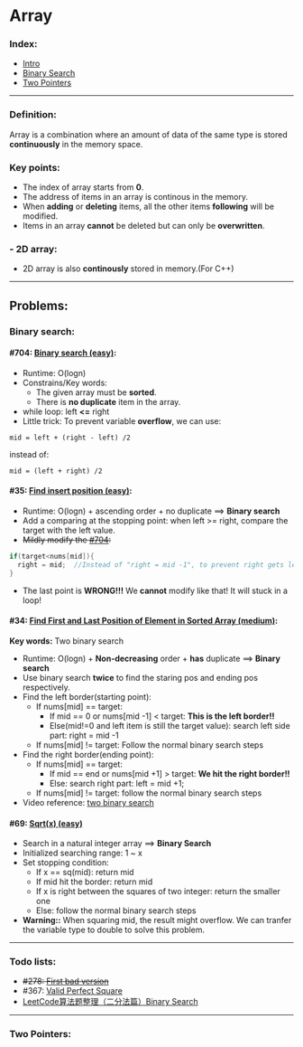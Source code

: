 # Array
### Index:
- [Intro](https://github.com/SeanXiaoby/Leetcode_Notebook_Sean/edit/main/Array/README.md#definition)
- [Binary Search](https://github.com/SeanXiaoby/Leetcode_Notebook_Sean/edit/main/Array/README.md#binary-search)
- [Two Pointers](https://github.com/SeanXiaoby/Leetcode_Notebook_Sean/edit/main/Array/README.md#two-pointers)

----

### Definition:
Array is a combination where an amount of data of the same type is stored **continuously** in the memory space.

### Key points:
- The index of array starts from **0**.
- The address of items in an array is continous in the memory.
- When **adding** or **deleting** items, all the other items **following** will be modified.
- Items in an array **cannot** be deleted but can only be **overwritten**.


### - 2D array:
- 2D array is also **continously** stored in memory.(For C++)

---

## Problems:

### Binary search:
#### #704: [Binary search (easy)](https://leetcode.com/problems/binary-search/):
- Runtime: O(logn)
- Constrains/Key words: 
  - The given array must be **sorted**.
  - There is **no duplicate** item in the array.
- while loop: left **<=** right
- Little trick: To prevent variable **overflow**, we can use:
```
mid = left + (right - left) /2
```
instead of: 
```
mid = (left + right) /2
```

#### #35: [Find insert position (easy)](https://leetcode.com/problems/search-insert-position/):
- Runtime: O(logn) + ascending order + no duplicate ==> **Binary search**
- Add a comparing at the stopping point: when left >= right, compare the target with the left value.
- ~~Mildly modify the [#704](https://leetcode.com/problems/binary-search/):~~
```cpp
if(target<nums[mid]){
  right = mid;  //Instead of "right = mid -1", to prevent right gets less than left
}
```
- The last point is **WRONG!!!** We **cannot** modify like that! It will stuck in a loop!

#### #34: [Find First and Last Position of Element in Sorted Array (medium)](https://leetcode.com/problems/find-first-and-last-position-of-element-in-sorted-array/submissions/):
**Key words:** Two binary search
- Runtime: O(logn) + **Non-decreasing** order + **has** duplicate ==> **Binary search**
- Use binary search **twice** to find the staring pos and ending pos respectively.
- Find the left border(starting point):
  - If nums[mid] == target:
    - If mid == 0 or nums[mid -1] < target: **This is the left border!!**
    - Else(mid!=0 and left item is still the target value): search left side part: right = mid -1
  - If nums[mid] != target: Follow the normal binary search steps
- Find the right border(ending point):
  - If nums[mid] == target:
    - If mid == end or nums[mid +1] > target: **We hit the right border!!**
    - Else: search right part: left = mid +1;
  - If nums[mid] != target: follow the normal binary search steps
- Video reference: [two binary search](https://www.bilibili.com/video/BV1wy4y1k76F?share_source=copy_web&vd_source=1dccb53c95e247fd924dbfa0318596b5)

#### #69: [Sqrt(x) (easy)](https://leetcode.com/problems/sqrtx/)
- Search in a natural integer array ==> **Binary Search**
- Initialized searching range: 1 ~ x
- Set stopping condition:
  - If x == sq(mid): return mid
  - If mid hit the border: return mid
  - If x is right between the squares of two integer: return the smaller one
  - Else: follow the normal binary search steps
- **Warning::** When squaring mid, the result might overflow. We can tranfer the variable type to double to solve this problem.

----
### Todo lists:
- ~~#278: [First bad version](https://leetcode.com/problems/first-bad-version/)~~ 
- #367: [Valid Perfect Square](https://leetcode.com/problems/valid-perfect-square/)
- [LeetCode算法题整理（二分法篇）Binary Search](https://darktiantian.github.io/LeetCode%E7%AE%97%E6%B3%95%E9%A2%98%E6%95%B4%E7%90%86%EF%BC%88%E4%BA%8C%E5%88%86%E6%B3%95%E7%AF%87%EF%BC%89Binary-Search/)

----

### Two Pointers:
